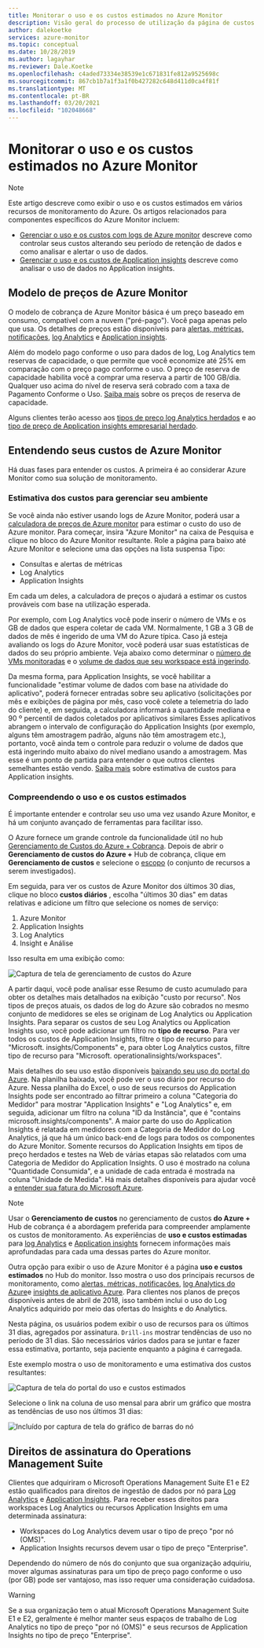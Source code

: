 ```yaml
---
title: Monitorar o uso e os custos estimados no Azure Monitor
description: Visão geral do processo de utilização da página de custos estimados e uso do Azure Monitor
author: dalekoetke
services: azure-monitor
ms.topic: conceptual
ms.date: 10/28/2019
ms.author: lagayhar
ms.reviewer: Dale.Koetke
ms.openlocfilehash: c4aded73334e38539e1c671831fe812a9525698c
ms.sourcegitcommit: 867cb1b7a1f3a1f0b427282c648d411d0ca4f81f
ms.translationtype: MT
ms.contentlocale: pt-BR
ms.lasthandoff: 03/20/2021
ms.locfileid: "102048668"
---
```

# <a name="monitoring-usage-and-estimated-costs-in-azure-monitor"></a>Monitorar o uso e os custos estimados no Azure Monitor

> [!NOTE]
> Este artigo descreve como exibir o uso e os custos estimados em vários recursos de monitoramento do Azure. Os artigos relacionados para componentes específicos do Azure Monitor incluem:
> - [Gerenciar o uso e os custos com logs de Azure monitor](logs/manage-cost-storage.md) descreve como controlar seus custos alterando seu período de retenção de dados e como analisar e alertar o uso de dados.
> - [Gerenciar o uso e os custos de Application insights](app/pricing.md) descreve como analisar o uso de dados no Application insights.

## <a name="azure-monitor-pricing-model"></a>Modelo de preços de Azure Monitor

O modelo de cobrança de Azure Monitor básica é um preço baseado em consumo, compatível com a nuvem ("pré-pago"). Você paga apenas pelo que usa. Os detalhes de preços estão disponíveis para [alertas, métricas, notificações](https://azure.microsoft.com/pricing/details/monitor/), [log Analytics](https://azure.microsoft.com/pricing/details/log-analytics/) e [Application insights](https://azure.microsoft.com/pricing/details/application-insights/). 

Além do modelo pago conforme o uso para dados de log, Log Analytics tem reservas de capacidade, o que permite que você economize até 25% em comparação com o preço pago conforme o uso. O preço de reserva de capacidade habilita você a comprar uma reserva a partir de 100 GB/dia. Qualquer uso acima do nível de reserva será cobrado com a taxa de Pagamento Conforme o Uso. [Saiba mais](https://azure.microsoft.com/pricing/details/monitor/) sobre os preços de reserva de capacidade.

Alguns clientes terão acesso aos [tipos de preço log Analytics herdados](logs/manage-cost-storage.md#legacy-pricing-tiers) e ao [tipo de preço de Application insights empresarial herdado](app/pricing.md#legacy-enterprise-per-node-pricing-tier). 

## <a name="understanding-your-azure-monitor-costs"></a>Entendendo seus custos de Azure Monitor

Há duas fases para entender os custos. A primeira é ao considerar Azure Monitor como sua solução de monitoramento. 

### <a name="estimating-the-costs-to-manage-your-environment"></a>Estimativa dos custos para gerenciar seu ambiente

Se você ainda não estiver usando logs de Azure Monitor, poderá usar a [calculadora de preços de Azure monitor](https://azure.microsoft.com/pricing/calculator/?service=monitor) para estimar o custo do uso de Azure monitor. Para começar, insira "Azure Monitor" na caixa de Pesquisa e clique no bloco do Azure Monitor resultante. Role a página para baixo até Azure Monitor e selecione uma das opções na lista suspensa Tipo:

- Consultas e alertas de métricas  
- Log Analytics
- Application Insights

Em cada um deles, a calculadora de preços o ajudará a estimar os custos prováveis com base na utilização esperada.

Por exemplo, com Log Analytics você pode inserir o número de VMs e os GB de dados que espera coletar de cada VM. Normalmente, 1 GB a 3 GB de dados de mês é ingerido de uma VM do Azure típica. Caso já esteja avaliando os logs do Azure Monitor, você poderá usar suas estatísticas de dados do seu próprio ambiente. Veja abaixo como determinar o [número de VMs monitoradas](logs/manage-cost-storage.md#understanding-nodes-sending-data) e o [volume de dados que seu workspace está ingerindo](logs/manage-cost-storage.md#understanding-ingested-data-volume).

Da mesma forma, para Application Insights, se você habilitar a funcionalidade "estimar volume de dados com base na atividade do aplicativo", poderá fornecer entradas sobre seu aplicativo (solicitações por mês e exibições de página por mês, caso você colete a telemetria do lado do cliente) e, em seguida, a calculadora informará a quantidade mediana e 90 º percentil de dados coletados por aplicativos similares Esses aplicativos abrangem o intervalo de configuração do Application Insights (por exemplo, alguns têm amostragem padrão, alguns não têm amostragem etc.), portanto, você ainda tem o controle para reduzir o volume de dados que está ingerindo muito abaixo do nível mediano usando a amostragem. Mas esse é um ponto de partida para entender o que outros clientes semelhantes estão vendo. [Saiba mais](app/pricing.md#estimating-the-costs-to-manage-your-application) sobre estimativa de custos para Application insights.

### <a name="understanding-your-usage-and-estimated-costs"></a>Compreendendo o uso e os custos estimados

É importante entender e controlar seu uso uma vez usando Azure Monitor, e há um conjunto avançado de ferramentas para facilitar isso. 

O Azure fornece um grande controle da funcionalidade útil no hub [Gerenciamento de Custos do Azure + Cobrança](../cost-management-billing/costs/quick-acm-cost-analysis.md?toc=/azure/billing/TOC.json). Depois de abrir o **Gerenciamento de custos do Azure +** Hub de cobrança, clique em **Gerenciamento de custos** e selecione o [escopo](../cost-management-billing/costs/understand-work-scopes.md) (o conjunto de recursos a serem investigados). 

Em seguida, para ver os custos de Azure Monitor dos últimos 30 dias, clique no bloco **custos diários** , escolha "últimos 30 dias" em datas relativas e adicione um filtro que selecione os nomes de serviço:

1. Azure Monitor
2. Application Insights
3. Log Analytics
4. Insight e Análise

Isso resulta em uma exibição como:

![Captura de tela de gerenciamento de custos do Azure](./media/usage-estimated-costs/010.png)

A partir daqui, você pode analisar esse Resumo de custo acumulado para obter os detalhes mais detalhados na exibição "custo por recurso". Nos tipos de preços atuais, os dados de log do Azure são cobrados no mesmo conjunto de medidores se eles se originam de Log Analytics ou Application Insights. Para separar os custos de seu Log Analytics ou Application Insights uso, você pode adicionar um filtro no **tipo de recurso**. Para ver todos os custos de Application Insights, filtre o tipo de recurso para "Microsoft. insights/Components" e, para obter Log Analytics custos, filtre tipo de recurso para "Microsoft. operationalinsights/workspaces". 

Mais detalhes do seu uso estão disponíveis [baixando seu uso do portal do Azure](../cost-management-billing/manage/download-azure-invoice-daily-usage-date.md#download-usage-in-azure-portal). Na planilha baixada, você pode ver o uso diário por recurso do Azure. Nessa planilha do Excel, o uso de seus recursos do Application Insights pode ser encontrado ao filtrar primeiro a coluna "Categoria do Medidor" para mostrar "Application Insights" e "Log Analytics" e, em seguida, adicionar um filtro na coluna "ID da Instância", que é "contains microsoft.insights/components".  A maior parte do uso do Application Insights é relatada em medidores com a Categoria de Medidor do Log Analytics, já que há um único back-end de logs para todos os componentes do Azure Monitor.  Somente recursos do Application Insights em tipos de preço herdados e testes na Web de várias etapas são relatados com uma Categoria de Medidor do Application Insights.  O uso é mostrado na coluna "Quantidade Consumida", e a unidade de cada entrada é mostrada na coluna "Unidade de Medida".  Há mais detalhes disponíveis para ajudar você a [entender sua fatura do Microsoft Azure](../cost-management-billing/understand/review-individual-bill.md). 

> [!NOTE]
> Usar o **Gerenciamento de custos** no gerenciamento de custos **do Azure +** Hub de cobrança é a abordagem preferida para compreender amplamente os custos de monitoramento.  As experiências de **uso e custos estimadas** para [log Analytics](logs/manage-cost-storage.md#understand-your-usage-and-estimate-costs)  e [Application insights](app/pricing.md#understand-your-usage-and-estimate-costs) fornecem informações mais aprofundadas para cada uma dessas partes do Azure monitor.

Outra opção para exibir o uso de Azure Monitor é a página **uso e custos estimados** no Hub do monitor. Isso mostra o uso dos principais recursos de monitoramento, como [alertas, métricas, notificações](https://azure.microsoft.com/pricing/details/monitor/), [log Analytics do Azure](https://azure.microsoft.com/pricing/details/log-analytics/)e [insights de aplicativo Azure](https://azure.microsoft.com/pricing/details/application-insights/). Para clientes nos planos de preços disponíveis antes de abril de 2018, isso também inclui o uso do Log Analytics adquirido por meio das ofertas do Insights e do Analytics.

Nesta página, os usuários podem exibir o uso de recursos para os últimos 31 dias, agregados por assinatura. `Drill-ins` mostrar tendências de uso no período de 31 dias. São necessários vários dados para se juntar e fazer essa estimativa, portanto, seja paciente enquanto a página é carregada.

Este exemplo mostra o uso de monitoramento e uma estimativa dos custos resultantes:

![Captura de tela do portal do uso e custos estimados](./media/usage-estimated-costs/001.png)

Selecione o link na coluna de uso mensal para abrir um gráfico que mostra as tendências de uso nos últimos 31 dias: 

![Incluído por captura de tela do gráfico de barras do nó](./media/usage-estimated-costs/002.png)

## <a name="operations-management-suite-subscription-entitlements"></a>Direitos de assinatura do Operations Management Suite

Clientes que adquiriram o Microsoft Operations Management Suite E1 e E2 estão qualificados para direitos de ingestão de dados por nó para [Log Analytics](https://www.microsoft.com/cloud-platform/operations-management-suite) e [Application Insights](app/pricing.md). Para receber esses direitos para workspaces Log Analytics ou recursos Application Insights em uma determinada assinatura: 

- Workspaces do Log Analytics devem usar o tipo de preço "por nó (OMS)".
- Application Insights recursos devem usar o tipo de preço "Enterprise".

Dependendo do número de nós do conjunto que sua organização adquiriu, mover algumas assinaturas para um tipo de preço pago conforme o uso (por GB) pode ser vantajoso, mas isso requer uma consideração cuidadosa.

> [!WARNING]
> Se a sua organização tem o atual Microsoft Operations Management Suite E1 e E2, geralmente é melhor manter seus espaços de trabalho de Log Analytics no tipo de preço "por nó (OMS)" e seus recursos de Application Insights no tipo de preço "Enterprise". 
>

